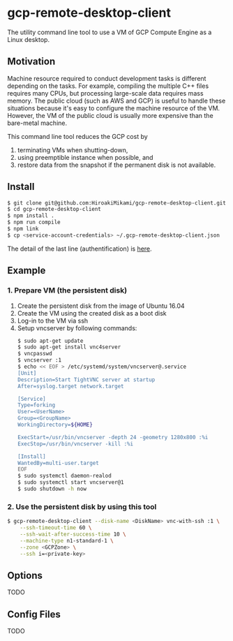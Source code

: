 # gcp-remote-desktop-client
The utility command line tool to use a VM of GCP Compute Engine as a Linux desktop.

## Motivation
Machine resource required to conduct development tasks is different depending on the tasks. For example, compiling the multiple C++ files requires many CPUs, but processing large-scale data requires mass memory.
The public cloud (such as AWS and GCP) is useful to handle these situations because it's easy to configure the machine resource of the VM. However, the VM of the public cloud is usually more expensive than the bare-metal machine.

This command line tool reduces the GCP cost by

1. terminating VMs when shutting-down,
2. using preemptible instance when possible, and
3. restore data from the snapshot if the permanent disk is not available.

## Install
```bash
$ git clone git@github.com:HiroakiMikami/gcp-remote-desktop-client.git
$ cd gcp-remote-desktop-client
$ npm install .
$ npm run compile
$ npm link
$ cp <service-account-credentials> ~/.gcp-remote-desktop-client.json
```

The detail of the last line (authentification) is [here](https://cloud.google.com/docs/authentication/getting-started#auth-cloud-implicit-nodejs).


## Example
### 1. Prepare VM (the persistent disk)
1. Create the persistent disk from the image of Ubuntu 16.04
2. Create the VM using the created disk as a boot disk
3. Log-in to the VM via ssh
4. Setup vncserver by following commands:
    ```bash
    $ sudo apt-get update
    $ sudo apt-get install vnc4server
    $ vncpasswd
    $ vncserver :1
    $ echo << EOF > /etc/systemd/system/vncserver@.service
    [Unit]
    Description=Start TightVNC server at startup
    After=syslog.target network.target

    [Service]
    Type=forking
    User=<UserName>
    Group=<GroupName>
    WorkingDirectory=${HOME}

    ExecStart=/usr/bin/vncserver -depth 24 -geometry 1280x800 :%i
    ExecStop=/usr/bin/vncserver -kill :%i

    [Install]
    WantedBy=multi-user.target
    EOF
    $ sudo systemctl daemon-realod
    $ sudo systemctl start vncserver@1
    $ sudo shutdown -h now
    ```

### 2. Use the persistent disk by using this tool
```bash
$ gcp-remote-desktop-client --disk-name <DiskName> vnc-with-ssh :1 \
    --ssh-timeout-time 60 \
    --ssh-wait-after-success-time 10 \
    --machine-type n1-standard-1 \
    --zone <GCPZone> \
    --ssh i=<private-key>
```


## Options
TODO


## Config Files
TODO